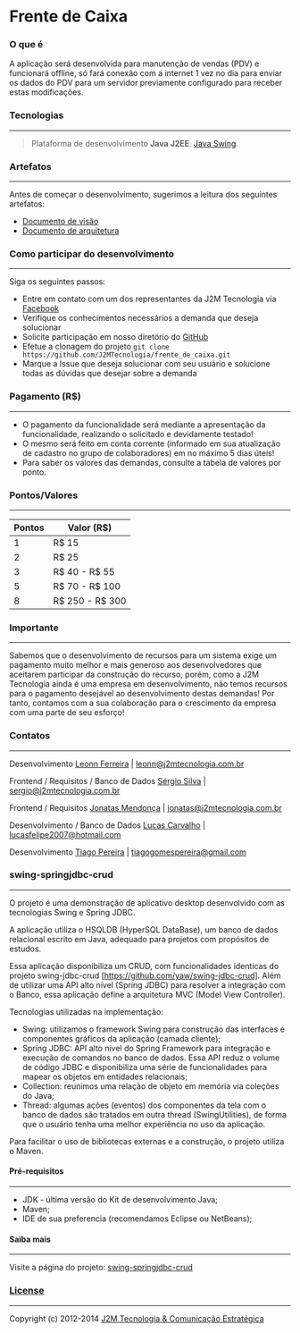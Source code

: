 Frente de Caixa
===============

### O que é

A aplicação será desenvolvida para manutenção de vendas (PDV) e funcionará offline, só fará conexão com a internet 1 vez no dia para enviar os dados do PDV para um servidor previamente configurado para receber estas modificações.


### Tecnologias
----------------

> Plataforma de desenvolvimento  **Java J2EE**. [Java Swing](http://pt.wikipedia.org/wiki/Swing_(Java)).


### Artefatos
-------------

Antes de começar o desenvolvimento, sugerimos a leitura dos seguintes artefatos:
* [Documento de visão](https://github.com/J2MTecnologia/frente_de_caixa/wiki/Documento-de-Vis%C3%A3o)
* [Documento de arquitetura](https://github.com/J2MTecnologia/frente_de_caixa/wiki/Documento-de-Arquitetura)

### Como participar do desenvolvimento
--------------------------------------

Siga os seguintes passos:

* Entre em contato com um dos representantes da J2M Tecnologia via [Facebook](https://www.facebook.com/groups/j2mcolaboradores/)
* Verifique os conhecimentos necessários a demanda que deseja solucionar
* Solicite participação em nosso diretório do [GitHub](https://github.com/J2MTecnologia)
* Efetue a clonagem do projeto ```git clone https://github.com/J2MTecnologia/frente_de_caixa.git```
* Marque a Issue que deseja solucionar com seu usuário e solucione todas as dúvidas que desejar sobre a demanda

### Pagamento (R$)
------------------

* O pagamento da funcionalidade será mediante a apresentação da funcionalidade, realizando o solicitado e devidamente testado!
* O mesmo será feito em conta corrente (informado em sua atualização de cadastro no grupo de colaboradores) em no máximo 5 dias úteis!
* Para saber os valores das demandas, consulte a tabela de valores por ponto.

### Pontos/Valores
------------------

Pontos  | Valor (R$)
------- | -------------
1       | R$ 15
2       | R$ 25
3       | R$ 40 - R$ 55
5       | R$ 70 - R$ 100
8       | R$ 250 - R$ 300


### Importante
---------------

Sabemos que o desenvolvimento de recursos para um sistema exige um pagamento muito melhor e mais generoso aos desenvolvedores que aceitarem participar da construção do recurso, porém, como a J2M Tecnologia ainda é uma empresa em desenvolvimento, não temos recursos para o pagamento desejável ao desenvolvimento destas demandas! Por tanto, contamos com a sua colaboração para o crescimento da empresa com uma parte de seu esforço!

### Contatos
------------

Desenvolvimento [Leonn Ferreira](https://www.facebook.com/leonn.ferreira) | leonn@j2mtecnologia.com.br

Frontend / Requisitos / Banco de Dados [Sérgio Silva](https://www.facebook.com/sergio.bezerradasilva) | sergio@j2mtecnologia.com.br

Frontend / Requisitos [Jonatas Mendonça](https://www.facebook.com/mmJonatas) | jonatas@j2mtecnologia.com.br

Desenvolvimento / Banco de Dados [Lucas Carvalho](https://www.facebook.com/lucas.fcc) | lucasfelipe2007@hotmail.com

Desenvolvimento [Tiago Pereira](https://www.facebook.com/pereira.gomes.tiago) | tiagogomespereira@gmail.com



### swing-springjdbc-crud
----------------------

O projeto é uma demonstração de aplicativo desktop desenvolvido com as tecnologias Swing e Spring JDBC.

A aplicação utiliza o HSQLDB (HyperSQL DataBase), um banco de dados relacional escrito em Java, adequado para projetos com propósitos de estudos.

Essa aplicação disponibiliza um CRUD, com funcionalidades identicas do projeto swing-jdbc-crud [https://github.com/yaw/swing-jdbc-crud].
Além de utilizar uma API alto nível (Spring JDBC) para resolver a integração com o Banco, essa aplicação define a arquitetura MVC (Model View Controller). 

Tecnologias utilizadas na implementação:
* Swing: utilizamos o framework Swing para construção das interfaces e componentes gráficos da aplicação (camada cliente);
* Spring JDBC: API alto nível do Spring Framework para integração e execução de comandos no banco de dados. Essa API reduz o volume de código JDBC e disponibiliza uma série de funcionalidades para mapear os objetos em entidades relacionais;
* Collection: reunimos uma relação de objeto em memória via coleções do Java;
* Thread: algumas ações (eventos) dos componentes da tela com o banco de dados são tratados em outra thread (SwingUtilities), de forma que o usuário tenha uma melhor experiência no uso da aplicação.

Para facilitar o uso de bibliotecas externas e a construção, o projeto utiliza o Maven.

#### Pré-requisitos
----------------------

* JDK - última versão do Kit de desenvolvimento Java;
* Maven;
* IDE de sua preferencia (recomendamos Eclipse ou NetBeans);

#### Saiba mais
----------------------

Visite a página do projeto:
[swing-springjdbc-crud](http://www.yaw.com.br/open/projetos/swing-springjdbc-crud/)


### [License](LICENÇA)
----------------------

Copyright (c) 2012-2014 [J2M Tecnologia & Comunicação Estratégica](http://www.j2mtecnologia.com.br/) 

[issues]: https://github.com/J2MTecnologia/frente_de_caixa/issues "GitHub Issues for Frente de Caixa"
